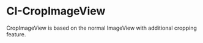 # CI-CropImageView

CropImageView is based on the normal ImageView with additional cropping feature.
